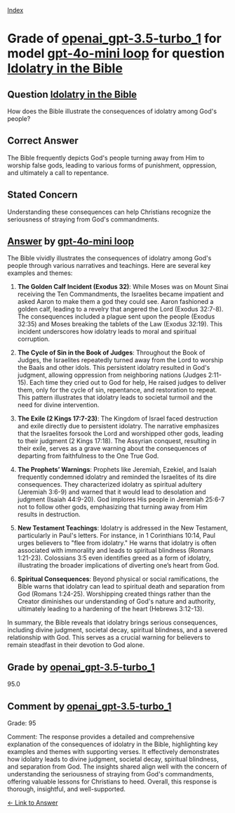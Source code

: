 
[Index](../../../../index.md)
# Grade of [openai_gpt-3.5-turbo_1](../../../grading_models/openai_gpt-3.5-turbo_1.md) for model [gpt-4o-mini loop](../../../answering_models/gpt-4o-mini_loop.md) for question [Idolatry in the Bible](../../../questions/Idolatry_in_the_Bible.md)

## Question [Idolatry in the Bible](../../../questions/Idolatry_in_the_Bible.md)
How does the Bible illustrate the consequences of idolatry among God's people?

## Correct Answer
The Bible frequently depicts God's people turning away from Him to worship false gods, leading to various forms of punishment, oppression, and ultimately a call to repentance.

## Stated Concern
Understanding these consequences can help Christians recognize the seriousness of straying from God's commandments.

## [Answer](../Idolatry_in_the_Bible.md) by [gpt-4o-mini loop](../../../answering_models/gpt-4o-mini_loop.md)
The Bible vividly illustrates the consequences of idolatry among God's people through various narratives and teachings. Here are several key examples and themes:

1. **The Golden Calf Incident (Exodus 32)**: While Moses was on Mount Sinai receiving the Ten Commandments, the Israelites became impatient and asked Aaron to make them a god they could see. Aaron fashioned a golden calf, leading to a revelry that angered the Lord (Exodus 32:7-8). The consequences included a plague sent upon the people (Exodus 32:35) and Moses breaking the tablets of the Law (Exodus 32:19). This incident underscores how idolatry leads to moral and spiritual corruption.

2. **The Cycle of Sin in the Book of Judges**: Throughout the Book of Judges, the Israelites repeatedly turned away from the Lord to worship the Baals and other idols. This persistent idolatry resulted in God's judgment, allowing oppression from neighboring nations (Judges 2:11-15). Each time they cried out to God for help, He raised judges to deliver them, only for the cycle of sin, repentance, and restoration to repeat. This pattern illustrates that idolatry leads to societal turmoil and the need for divine intervention.

3. **The Exile (2 Kings 17:7-23)**: The Kingdom of Israel faced destruction and exile directly due to persistent idolatry. The narrative emphasizes that the Israelites forsook the Lord and worshipped other gods, leading to their judgment (2 Kings 17:18). The Assyrian conquest, resulting in their exile, serves as a grave warning about the consequences of departing from faithfulness to the One True God.

4. **The Prophets’ Warnings**: Prophets like Jeremiah, Ezekiel, and Isaiah frequently condemned idolatry and reminded the Israelites of its dire consequences. They characterized idolatry as spiritual adultery (Jeremiah 3:6-9) and warned that it would lead to desolation and judgment (Isaiah 44:9-20). God implores His people in Jeremiah 25:6-7 not to follow other gods, emphasizing that turning away from Him results in destruction.

5. **New Testament Teachings**: Idolatry is addressed in the New Testament, particularly in Paul's letters. For instance, in 1 Corinthians 10:14, Paul urges believers to "flee from idolatry." He warns that idolatry is often associated with immorality and leads to spiritual blindness (Romans 1:21-23). Colossians 3:5 even identifies greed as a form of idolatry, illustrating the broader implications of diverting one’s heart from God.

6. **Spiritual Consequences**: Beyond physical or social ramifications, the Bible warns that idolatry can lead to spiritual death and separation from God (Romans 1:24-25). Worshipping created things rather than the Creator diminishes our understanding of God's nature and authority, ultimately leading to a hardening of the heart (Hebrews 3:12-13).

In summary, the Bible reveals that idolatry brings serious consequences, including divine judgment, societal decay, spiritual blindness, and a severed relationship with God. This serves as a crucial warning for believers to remain steadfast in their devotion to God alone.

## Grade by [openai_gpt-3.5-turbo_1](../../../grading_models/openai_gpt-3.5-turbo_1.md)
95.0

## Comment by [openai_gpt-3.5-turbo_1](../../../grading_models/openai_gpt-3.5-turbo_1.md)
Grade: 95

Comment: The response provides a detailed and comprehensive explanation of the consequences of idolatry in the Bible, highlighting key examples and themes with supporting verses. It effectively demonstrates how idolatry leads to divine judgment, societal decay, spiritual blindness, and separation from God. The insights shared align well with the concern of understanding the seriousness of straying from God's commandments, offering valuable lessons for Christians to heed. Overall, this response is thorough, insightful, and well-supported.

[&lt;- Link to Answer](../Idolatry_in_the_Bible.md)
